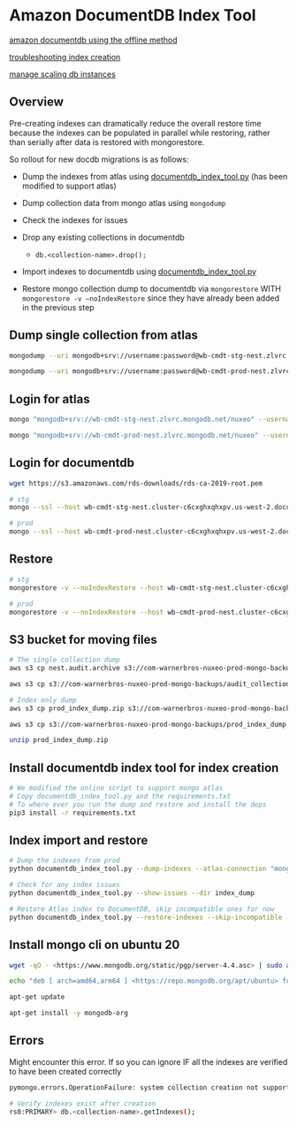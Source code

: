 # Amazon DocumentDB Index Tool

[amazon documentdb using the offline method](https://aws.amazon.com/blogs/database/migrate-from-mongodb-to-amazon-documentdb-using-the-offline-method/)

[troubleshooting index creation](https://docs.aws.amazon.com/documentdb/latest/developerguide/troubleshooting.index-creation.html)

[manage scaling db instances](https://docs.aws.amazon.com/documentdb/latest/developerguide/db-cluster-manage-performance.html#db-cluster-manage-scaling-instance)

## Overview

Pre-creating indexes can dramatically reduce the overall restore time because the indexes can be populated in parallel while restoring, rather than serially after data is restored with mongorestore.

So rollout for new docdb migrations is as follows:

- Dump the indexes from atlas using [documentdb_index_tool.py](./documentdb_index_tool.py) (has been modified to support atlas)

- Dump collection data from mongo atlas using `mongodump`

- Check the indexes for issues
  
- Drop any existing collections in documentdb
  - `db.<collection-name>.drop();`

- Import indexes to documentdb using [documentdb_index_tool.py](./documentdb_index_tool.py)
  
- Restore mongo collection dump to documentdb via `mongorestore` WITH `mongorestore -v –noIndexRestore` since they have already been added in the previous step

## Dump single collection from atlas

```bash
mongodump --uri mongodb+srv://username:password@wb-cmdt-stg-nest.zlvrc.mongodb.net/nuxeo --collection=audit --gzip --archive=nest.audit.archive

mongodump --uri mongodb+srv://username:password@wb-cmdt-prod-nest.zlvrc.mongodb.net/nuxeo --collection=audit --gzip --archive=nest.audit.archive
```

## Login for atlas

```bash
mongo "mongodb+srv://wb-cmdt-stg-nest.zlvrc.mongodb.net/nuxeo" --username admin

mongo "mongodb+srv://wb-cmdt-prod-nest.zlvrc.mongodb.net/nuxeo" --username admin
```

## Login for documentdb

```bash
wget https://s3.amazonaws.com/rds-downloads/rds-ca-2019-root.pem

# stg
mongo --ssl --host wb-cmdt-stg-nest.cluster-c6cxghxqhxpv.us-west-2.docdb.amazonaws.com:27017 --sslCAFile rds-ca-2019-root.pem  --username <username>

# prod
mongo --ssl --host wb-cmdt-prod-nest.cluster-c6cxghxqhxpv.us-west-2.docdb.amazonaws.com:27017 --sslCAFile rds-ca-2019-root.pem  --username <username>
```

## Restore

```bash
# stg
mongorestore -v --noIndexRestore --host wb-cmdt-stg-nest.cluster-c6cxghxqhxpv.us-west-2.docdb.amazonaws.com:27017 --numInsertionWorkersPerCollection 4 --ssl --sslCAFile rds-ca-2019-root.pem --username <username> --password 'password' --archive=./nest.audit.archive --gzip

# prod
mongorestore -v --noIndexRestore --host wb-cmdt-prod-nest.cluster-c6cxghxqhxpv.us-west-2.docdb.amazonaws.com:27017 --numInsertionWorkersPerCollection 4 --ssl --sslCAFile rds-ca-2019-root.pem --username <username> --password 'password' --archive=./nest.audit.archive --gzip
```

## S3 bucket for moving files

```bash
# The single collection dump
aws s3 cp nest.audit.archive s3://com-warnerbros-nuxeo-prod-mongo-backups/audit_collection/

aws s3 cp s3://com-warnerbros-nuxeo-prod-mongo-backups/audit_collection/nest.audit.archive .

# Index only dump
aws s3 cp prod_index_dump.zip s3://com-warnerbros-nuxeo-prod-mongo-backups/

aws s3 cp s3://com-warnerbros-nuxeo-prod-mongo-backups/prod_index_dump.zip .

unzip prod_index_dump.zip
```

## Install documentdb index tool for index creation

```bash
# We modified the online script to support mongo atlas
# Copy documentdb_index_tool.py and the requirements.txt
# To where ever you run the dump and restore and install the deps
pip3 install -r requirements.txt
```

## Index import and restore

```bash
# Dump the indexes from prod
python documentdb_index_tool.py --dump-indexes --atlas-connection "mongodb+srv://xxxx:xxxxx@wb-cmdt-prod-nest.zlvrc.mongodb.net/nuxeo?retryWrites=true&w=majority" --dir index_dump

# Check for any index issues
python documentdb_index_tool.py --show-issues --dir index_dump

# Restore Atlas index to DocumentDB, skip incompatible ones for now
python documentdb_index_tool.py --restore-indexes --skip-incompatible --host "wb-cmdt-stg-nest.cluster-c6cxghxqhxpv.us-west-2.docdb.amazonaws.com" --port 27017 --username <username> --password 'xxxxx' --auth-db admin --dir index_dump --tls --tls-ca-file rds-ca-2019-root.pem
```

## Install mongo cli on ubuntu 20

```bash
wget -qO - <https://www.mongodb.org/static/pgp/server-4.4.asc> | sudo apt-key add -

echo "deb [ arch=amd64,arm64 ] <https://repo.mongodb.org/apt/ubuntu> focal/mongodb-org/4.4 multiverse" | sudo tee /etc/apt/sources.list.d/mongodb-org-4.4.list

apt-get update

apt-get install -y mongodb-org
```

## Errors

Might encounter this error. If so you can ignore IF all the indexes are verified to have been created correctly

```bash
pymongo.errors.OperationFailure: system collection creation not supported, full error: {'ok': 0.0, 'operationTime': Timestamp(1614193779, 1), 'code': 73, 'errmsg': 'system collection creation not supported'}
```

```bash
# Verify indexes exist after creation
rs0:PRIMARY> db.<collection-name>.getIndexes();
```
